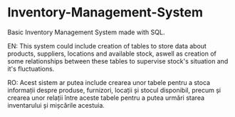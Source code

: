 # Inventory-Management-System
Basic Inventory Management System made with SQL.

EN:
This system could include creation of tables to store data about products, suppliers, locations and available stock, aswell as creation of some relationships between these tables to supervise stock's situation and it's fluctuations.

RO:
Acest sistem ar putea include crearea unor tabele pentru a stoca informații despre produse, furnizori, locații și stocul disponibil, precum și crearea unor relații între aceste tabele pentru a putea urmări starea inventarului și mișcările acestuia.
